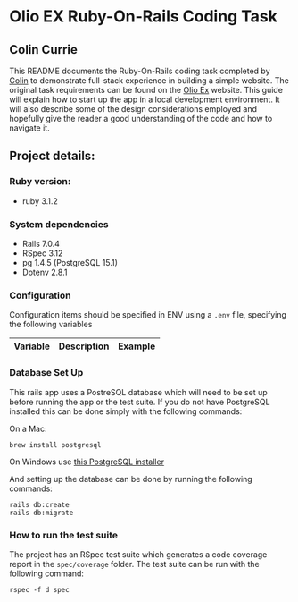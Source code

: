 # Olio EX Ruby-On-Rails Coding Task
## Colin Currie

This README documents the Ruby-On-Rails coding task completed by [Colin](mailto:colin_currieself.hotmail.com) to demonstrate full-stack experience in building a simple website. The original task requirements can be found on the [Olio Ex](https://tech.olioex.com/rails-coding-task.html) website. This guide will explain how to start up the app in a local development environment. It will also describe some of the design considerations employed and hopefully give the reader a good understanding of the code and how to navigate it.

## Project details:

### Ruby version:
* ruby 3.1.2

### System dependencies
* Rails 7.0.4
* RSpec 3.12
* pg 1.4.5 (PostgreSQL 15.1)
* Dotenv 2.8.1

### Configuration

Configuration items should be specified in ENV using a `.env` file, specifying the following variables

| Variable | Description | Example |
|----------|-------------|---------|


### Database Set Up

This rails app uses a PostreSQL database which will need to be set up before running the app or the test suite. If you do not have PostgreSQL installed this can be done simply with the following commands:

On a Mac:

    brew install postgresql

On Windows use [this PostgreSQL installer](https://www.postgresql.org/download/windows/)

And setting up the database can be done by running the following commands:

    rails db:create
    rails db:migrate

### How to run the test suite

The project has an RSpec test suite which generates a code coverage report in the `spec/coverage` folder. The test suite can be run with the following command:

    rspec -f d spec


